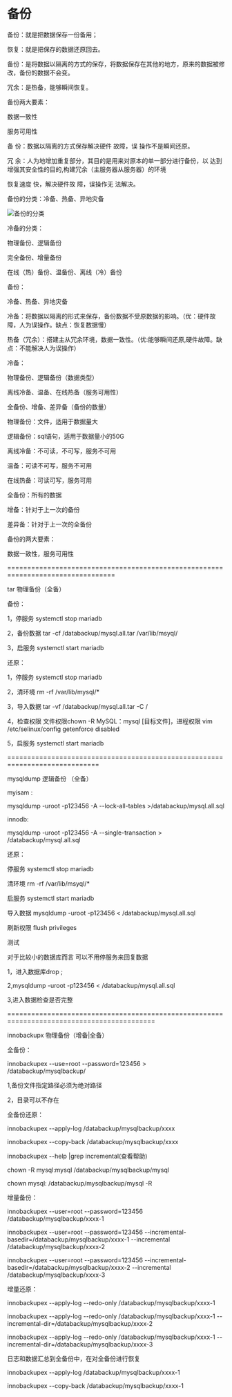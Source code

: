 
# 备份

备份：就是把数据保存一份备用；

恢复：就是把保存的数据还原回去。

备份：是将数据以隔离的方式的保存，将数据保存在其他的地方，原来的数据被修改，备份的数据不会变。

冗余：是热备，能够瞬间恢复。



备份两大要素：

数据一致性

服务可用性

备 份：数据以隔离的方式保存解决硬件 故障，误 操作不是瞬间还原。

冗 余：人为地增加重复部分，其目的是用来对原本的单一部分进行备份，以 达到增强其安全性的目的,构建冗余（主服务器从服务器）的环境

恢复速度 快，解决硬件故 障，误操作无 法解决。



备份的分类：冷备、热备、异地灾备

![备份的分类](https://oss-md-pictures.oss-cn-hangzhou.aliyuncs.com/%E5%A4%87%E4%BB%BD%E5%88%86%E7%B1%BB.png)

冷备的分类：

物理备份、逻辑备份

完全备份、增量备份

在线（热）备份、温备份、离线（冷）备份

备份：

冷备、热备、异地灾备

冷备：将数据以隔离的形式来保存，备份数据不受原数据的影响。（优：硬件故障，人为误操作。缺点：恢复数据慢）

热备（冗余）：搭建主从冗余环境，数据一致性。（优:能够瞬间还原,硬件故障。缺点：不能解决人为误操作）

冷备：

物理备份、逻辑备份（数据类型）

离线冷备、温备、在线热备（服务可用性）

全备份、增备、差异备（备份的数量）



物理备份：文件，适用于数据量大

逻辑备份：sql语句，适用于数据量小的50G



离线冷备：不可读，不可写，服务不可用

温备：可读不可写，服务不可用

在线热备：可读可写，服务可用



全备份：所有的数据

增备：针对于上一次的备份

差异备：针对于上一次的全备份



备份的两大要素：

数据一致性，服务可用性

=================================================================================

tar                  物理备份（全备） 

备份：

1，停服务      systemctl stop mariadb

2，备份数据     tar -cf /databackup/mysql.all.tar /var/lib/msyql/

3，启服务       systemctl start mariadb

还原：

1，停服务       systemctl stop mariadb 

2，清环境        rm -rf /var/lib/mysql/*

3，导入数据      tar -vf /databackup/mysql.all.tar -C /

4，检查权限   文件权限chown -R MySQL：mysql [目标文件]，进程权限 vim /etc/selinux/config   getenforce disabled   

5，启服务   systemctl start mariadb

=============================================================================

mysqldump             逻辑备份 （全备）

myisam :

mysqldump -uroot -p123456 -A --lock-all-tables >/databackup/mysql.all.sql

innodb:

mysqldump -uroot -p123456 -A --single-transaction > /databackup/mysql.all.sql



还原：

停服务       systemctl stop mariadb

清环境        rm -rf /var/lib/msyql/*

启服务        systemctl start mariadb

导入数据      mysqldump -uroot -p123456 < /databackup/mysql.all.sql

刷新权限     flush privileges

测试



对于比较小的数据库而言 可以不用停服务来回复数据

1，进入数据库drop <databasename>;

2,mysqldump -uroot -p123456 < /databackup/mysql.all.sql

3,进入数据检查是否完整

===========================================================================================

innobackupx           物理备份（增备|全备）

全备份：

innobackupex --use=root --password=123456 > /databackup/mysqlbackup/

1,备份文件指定路径必须为绝对路径

2，目录可以不存在



全备份还原：

innobackupex --apply-log /databackup/mysqlbackup/xxxx

innobackupex --copy-back /databackup/mysqlbackup/xxxx





innobackupex --help |grep incremental(查看帮助)

chown -R mysql:mysql /databackup/mysqlbackup/mysql

chown mysql: /databackup/mysqlbackup/mysql -R



增量备份：

innobackupex --user=root --password=123456 /databackup/mysqlbackup/xxxx-1

innobackupex --user=root --password=123456 --incremental-basedir=/databackup/mysqlbackup/xxxx-1 --incremental /databackup/mysqlbackup/xxxx-2

innobackupex --user=root --password=123456 --incremental-basedir=/databackup/mysqlbackup/xxxx-2 --incremental /databackup/mysqlbackup/xxxx-3



增量还原：

innobackupex --apply-log --redo-only /databackup/mysqlbackup/xxxx-1 

innobackupex --apply-log --redo-only /databackup/mysqlbackup/xxxx-1 --incremental-dir=/databackup/mysqlbackup/xxxx-2

innobackupex --apply-log --redo-only /databackup/mysqlbackup/xxxx-1 --incremental-dir=/databackup/mysqlbackup/xxxx-3

日志和数据汇总到全备份中，在对全备份进行恢复



innobackupex --apply-log /databackup/mysqlbackup/xxxx-1

innobackupex --copy-back /databackup/mysqlbackup/xxxx-1